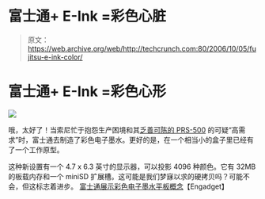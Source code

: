 # 富士通+ E-Ink =彩色心脏

> 原文：<https://web.archive.org/web/http://techcrunch.com:80/2006/10/05/fujitsu-e-ink-color/>

# 富士通+ E-Ink =彩色心形

![](img/c40895fe9c964b2f95643520b722d546.png)

哦，太好了！当索尼忙于抱怨生产困境和其[乏善可陈的 PRS-500](https://web.archive.org/web/20210301175115/http://crunchgear.com/2006/09/26/sony-reader-company-loses-its-mind-completely/) 的可疑“高需求”时，富士通去制造了彩色电子墨水。更好的是，在一个相当小的盒子里已经有了一个工作原型。

这种新设置有一个 4.7 x 6.3 英寸的显示器，可以投影 4096 种颜色。它有 32MB 的板载内存和一个 miniSD 扩展槽。这可能是我们梦寐以求的硬拷贝吗？可能不会，但这标志着进步。
 [富士通展示彩色电子墨水平板概念](https://web.archive.org/web/20210301175115/http://www.engadget.com/2006/10/05/fujitsu-shows-off-color-e-ink-tablet-concept/)【Engadget】